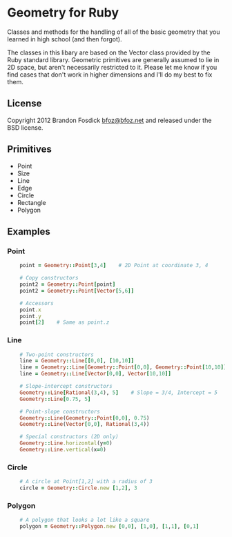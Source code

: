Geometry for Ruby
=================

Classes and methods for the handling of all of the basic geometry that you 
learned in high school (and then forgot).

The classes in this libary are based on the Vector class provided by the Ruby 
standard library. Geometric primitives are generally assumed to lie in 2D space,
but aren't necessarily restricted to it. Please let me know if you find cases 
that don't work in higher dimensions and I'll do my best to fix them.

License
-------

Copyright 2012 Brandon Fosdick <bfoz@bfoz.net> and released under the BSD 
license.

Primitives
----------

- Point
- Size
- Line
- Edge
- Circle
- Rectangle
- Polygon

Examples
--------

### Point
```ruby
    point = Geometry::Point[3,4]    # 2D Point at coordinate 3, 4

    # Copy constructors
    point2 = Geometry::Point[point]
    point2 = Geometry::Point[Vector[5,6]]

    # Accessors
    point.x
    point.y
    point[2]	# Same as point.z
```

### Line
```ruby
    # Two-point constructors
    line = Geometry::Line[[0,0], [10,10]]
    line = Geometry::Line[Geometry::Point[0,0], Geometry::Point[10,10]]
    line = Geometry::Line[Vector[0,0], Vector[10,10]]

    # Slope-intercept constructors
    Geometry::Line[Rational(3,4), 5]	# Slope = 3/4, Intercept = 5
    Geometry::Line[0.75, 5]

    # Point-slope constructors
    Geometry::Line(Geometry::Point[0,0], 0.75)
    Geometry::Line(Vector[0,0], Rational(3,4))

    # Special constructors (2D only)
    Geometry::Line.horizontal(y=0)
    Geometry::Line.vertical(x=0)
```

### Circle
```ruby
    # A circle at Point[1,2] with a radius of 3
    circle = Geometry::Circle.new [1,2], 3
```

### Polygon
```ruby
    # A polygon that looks a lot like a square
    polygon = Geometry::Polygon.new [0,0], [1,0], [1,1], [0,1]
```
